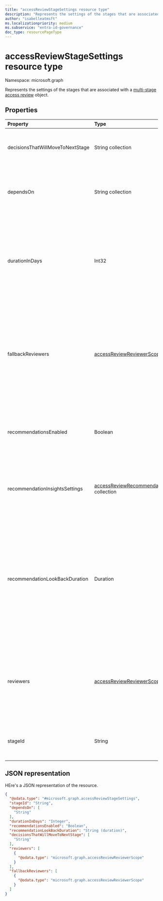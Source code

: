 ```yaml
---
title: "accessReviewStageSettings resource type"
description: "Represents the settings of the stages that are associated with a multi-stage access review."
author: "isabelleatmsft"
ms.localizationpriority: medium
ms.subservice: "entra-id-governance"
doc_type: resourcePageType
---
```


# accessReviewStageSettings resource type

Namespace: microsoft.graph

Represents the settings of the stages that are associated with a [multi-stage access review](accessreviewscheduledefinition.md) object. 

## Properties
|Property|Type|Description|
|:---|:---|:---|
|decisionsThatWillMoveToNextStage|String collection|Indicate which decisions will go to the next stage. Can be a subset of `Approve`, `Deny`, `Recommendation`, or `NotReviewed`. If not provided, all decisions will go to the next stage. Optional. |
|dependsOn|String collection| Defines the sequential or parallel order of the stages and depends on the **stageId**. Only sequential stages are currently supported. For example, if **stageId** is `2`, then **dependsOn** must be `1`. If **stageId** is `1`, don't specify **dependsOn**. Required if **stageId** isn't `1`. |
|durationInDays|Int32|The duration of the stage. Required.  <br/><br/>**NOTE:** The cumulative value of this property across all stages <br/> 1. Will override the [instanceDurationInDays setting](accessReviewScheduleSettings.md) on the [accessReviewScheduleDefinition](accessReviewScheduleDefinition.md) object. <br/>2. Can't exceed the length of one recurrence. That is, if the review recurs weekly, the cumulative **durationInDays** can't exceed 7. |
|fallbackReviewers|[accessReviewReviewerScope](../resources/accessreviewreviewerscope.md) collection|If provided, the fallback reviewers are asked to complete a review if the primary reviewers don't exist. For example, if managers are selected as **reviewers** and a principal under review doesn't have a manager in Microsoft Entra ID, the fallback reviewers are asked to review that principal. <br/><br/>**NOTE:** The value of this property overrides the corresponding setting on the [accessReviewScheduleDefinition](accessReviewScheduleDefinition.md) object.|
|recommendationsEnabled|Boolean|Indicates whether showing recommendations to reviewers is enabled. Required. <br/><br/>**NOTE:** The value of this property overrides override the corresponding [setting](accessReviewScheduleSettings.md) on the [accessReviewScheduleDefinition](accessreviewscheduledefinition.md) object.|
| recommendationInsightsSettings | [accessReviewRecommendationInsightSetting](accessReviewRecommendationInsightSetting.md) collection | Determines which recommendations to show to reviewers. <br/><br/>**NOTE:** The value of this property overrides the corresponding [setting](accessReviewScheduleSettings.md) on the [accessReviewScheduleDefinition](accessreviewscheduledefinition.md) object.|
| recommendationLookBackDuration | Duration| Optional field. Indicates the time period of inactivity (with respect to the start date of the review instance) that recommendations will be configured from. The recommendation is to `deny` if the user is inactive during the look back duration. For reviews of groups and Microsoft Entra roles, any duration is accepted. For reviews of applications, 30 days is the maximum duration. If not specified, the duration is 30 days. <br/><br/>**NOTE:** The value of this property overrides the corresponding [setting](accessReviewScheduleSettings.md) on the [accessReviewScheduleDefinition](accessreviewscheduledefinition.md) object. |
|reviewers|[accessReviewReviewerScope](../resources/accessreviewreviewerscope.md) collection|Defines who the reviewers are. If none is specified, the review is a self-review (users review their own access).  For examples of options for assigning reviewers, see [Assign reviewers to your access review definition using the Microsoft Graph API](/graph/accessreviews-reviewers-concept). <br/><br/>**NOTE:** The value of this property overrides the corresponding setting on the [accessReviewScheduleDefinition](accessReviewScheduleDefinition.md). |
|stageId|String|Unique identifier of the **accessReviewStageSettings** object. The **stageId** is used by the **dependsOn** property to indicate the order of the stages. Required. |

## JSON representation
HEre's a JSON representation of the resource.
<!-- {
  "blockType": "resource",
  "@odata.type": "microsoft.graph.accessReviewStageSettings"
}
-->
``` json
{
  "@odata.type": "#microsoft.graph.accessReviewStageSettings",
  "stageId": "String",
  "dependsOn": [
    "String"
  ],
  "durationInDays": "Integer",
  "recommendationsEnabled": "Boolean",
  "recommendationLookBackDuration": "String (duration)",
  "decisionsThatWillMoveToNextStage": [
    "String"
  ],
  "reviewers": [
    {
      "@odata.type": "microsoft.graph.accessReviewReviewerScope"
    }
  ],
  "fallbackReviewers": [
    {
      "@odata.type": "microsoft.graph.accessReviewReviewerScope"
    }
  ]
}
```
